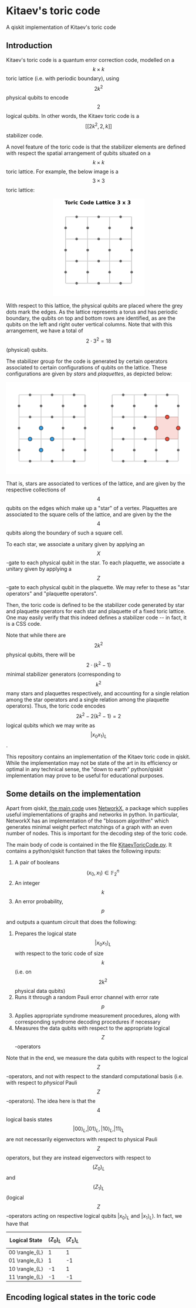 # Kitaev's toric code
A qiskit implementation of Kitaev's toric code



## Introduction

Kitaev's toric code is a quantum error correction code, modelled on a $$k \times k$$ toric lattice (i.e. with periodic boundary), using $$2 k^{2}$$ physical qubits to encode $$2$$ logical qubits. In other words, the Kitaev toric code is a $$[[2 k^{2} , 2, k]]$$ stabilizer code.

A novel feature of the toric code is that the stabilizer elements are defined with respect the spatial arrangement of qubits situated on a $$k \times k$$ toric lattice. For example, the below image is a $$3 \times 3$$ toric lattice: 

<p align="center">
<img src="lattice_base.png" alt="lattice" width="250"/>
</p>

With respect to this lattice, the physical qubits are placed where the grey dots mark the edges. As the lattice represents a torus and has periodic boundary, the qubits on top and bottom rows are identified, as are the qubits on the left and right outer vertical columns. 
Note that with this arrangement, we have a total of $$2 \cdot 3^{2} = 18$$ (physical) qubits.  

The stabilizer group for the code is generated by certain operators associated to certain configurations of qubits on the lattice. These configurations are given by <em>stars</em> and <em>plaquettes</em>, as depicted below:

<p align="center">
<img src="lattice_star_operator.png" alt="lattice" width="250"/>
<img src="lattice_plaquette_operator.png" alt="lattice" width="250"/>
</p>


That is, stars are associated to vertices of the lattice, and are given by the respective collections of $$4$$ qubits on the edges which make up a "star" of a vertex. Plaquettes are associated to the square cells of the lattice, and are given by the the $$4$$ qubits along the boundary of such a square cell. 

To each star, we associate a unitary given by applying an $$X$$-gate to each physical qubit in the star. 
To each plaquette, we associate a unitary given by applying a $$Z$$-gate to each physical qubit in the plaquette. We may refer to these as "star operators" and "plaquette operators".

Then, the toric code is defined to be the stabilizer code generated by star and plaquette operators for each star and plaquette of a fixed toric lattice. One may easily verify that this indeed defines a stabilizer code -- in fact, it is a CSS code. 

Note that while there are $$2 k^{2}$$ physical qubits, there will be $$2 \cdot (k^{2} - 1 )$$ minimal  stabilizer generators (corresponding to $$k^{2}$$ many stars and plaquettes respectively, and accounting for a single relation among the star operators and a single relation among the plaquette operators). Thus, the toric code encodes $$2k ^{2}  -   2 (k^{2} - 1) = 2$$ logical qubits which we may write as $$| x_{0} x_{1} \rangle_{L}$$.

This repository contains an implementation of the Kitaev toric code in qiskit. While the implementation may not be state of the art in its efficiency or optimal in any technical sense, the "down to earth" python/qiskit implementation may prove to be useful for educational purposes. 

## Some details on the implementation

Apart from qiskit, [the main code](KitaevToricCode.py) uses [NetworkX](https://networkx.org/), a package which supplies useful implementations of graphs and networks in python. In particular, NetworkX has an implementation of the "blossom algorithm" which generates minimal weight perfect matchings of a graph with an even number of nodes. This is important for the decoding step of the toric code.


The main body of code is contained in the file [KitaevToricCode.py](KitaevToricCode.py). It contains a python/qiskit function that takes the following inputs: 

1. A pair of booleans $$(x_{0}, x_{1}) \in \mathbb{F}_{2}^{n}$$
2. An integer $$k$$ 
3. An error probability, $$p$$

and outputs a quantum circuit that does the following:

1. Prepares the logical state $$| x_{0} x_{1} \rangle_{L}$$ with respect to the toric code of size $$k$$ (i.e. on $$2k^{2}$$ physical data qubits)
2. Runs it through a random Pauli error channel with error rate $$p$$
3. Applies appropriate syndrome measurement procedures, along with corresponding syndrome decoding procedures if necessary
4. Measures the data qubits with respect to the appropriate logical $$Z$$-operators

Note that in the end, we measure the data qubits with respect to the logical $$Z$$-operators, and not
with respect to the standard computational basis (i.e. with respect to <em>physical</em> Pauli $$Z$$-operators). The idea here is that the $$4$$ logical basis states $$|00\rangle_{L}, |01\rangle_{L}, |10\rangle_{L}, |11\rangle_{L}$$ are not necessarily eigenvectors with respect to physical Pauli $$Z$$ operators, but they are instead eigenvectors with respect to $$(Z_{0})_{L}$$ and $$(Z_{1})_{L}$$ (logical $$Z$$-operators acting on respective logical qubits $|x_{0} \rangle_{L}$ and $|x_{1} \rangle_{L}$). In fact, we have that 

| Logical State   | $$(Z_{0})_{L}$$ | $$(Z_{1})_{L}$$ |
| --------        | ------- |         ------- |
| 00 \rangle_{L}  | 1       | 1               | 
| 01 \rangle_{L}  | 1       | -1               | 
| 10 \rangle_{L}  | -1      | 1               | 
| 11 \rangle_{L}  | -1      | -1               | 


## Encoding logical states in the toric code



